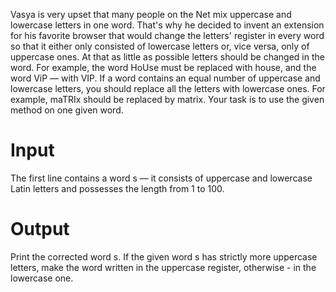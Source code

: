 Vasya is very upset that many people on the Net mix uppercase and lowercase letters in one word. That's why he decided to invent an extension for his favorite browser that would change the letters' register in every word so that it either only consisted of lowercase letters or, vice versa, only of uppercase ones. At that as little as possible letters should be changed in the word. For example, the word HoUse must be replaced with house, and the word ViP — with VIP. If a word contains an equal number of uppercase and lowercase letters, you should replace all the letters with lowercase ones. For example, maTRIx should be replaced by matrix. Your task is to use the given method on one given word.
# Input

The first line contains a word s — it consists of uppercase and lowercase Latin letters and possesses the length from 1 to 100.
# Output

Print the corrected word s. If the given word s has strictly more uppercase letters, make the word written in the uppercase register, otherwise - in the lowercase one.